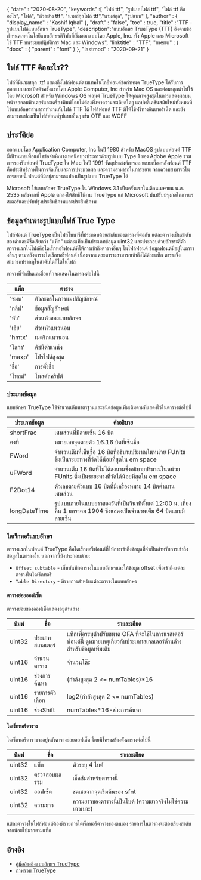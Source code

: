 {
  "date" : "2020-08-20",
  "keywords" :[ "ไฟล์ ttf", "รูปแบบไฟล์ ttf", "ไฟล์ ttf คืออะไร", "ไฟล์", "ตัวอย่าง ttf", "นามสกุลไฟล์ ttf","นามสกุล", "รูปแบบ" ],
  "author" : {
    "display_name" : "Kashif Iqbal"
},
  "draft" : "false",
  "toc" : true,
  "title" :"TTF - รูปแบบไฟล์แบบอักษร TrueType",
  "description":"แบบอักษร TrueType (TTF) อิงตามข้อกำหนดเทคโนโลยีแบบอักษรดิจิทัลที่เริ่มออกแบบโดย Apple, Inc. ทั้ง Apple และ Microsoft ใช้ TTF บนระบบปฏิบัติการ Mac และ Windows",
  "linktitle" : "TTF",
  "menu" : {
    "docs" : {
      "parent" : "font"
}
},
  "lastmod" : "2020-09-21"
}

## ไฟล์ TTF คืออะไร??

ไฟล์ที่มีนามสกุล .ttf แสดงถึงไฟล์ฟอนต์ตามเทคโนโลยีฟอนต์ข้อกำหนด TrueType ได้รับการออกแบบและเปิดตัวครั้งแรกโดย Apple Computer, Inc สำหรับ Mac OS และต่อมาถูกนำไปใช้โดย Microsoft สำหรับ Windows OS ฟอนต์ TrueType ให้คุณภาพสูงสุดในการแสดงผลบนหน้าจอคอมพิวเตอร์และเครื่องพิมพ์โดยไม่ต้องพึ่งพาความละเอียดใดๆ แอปพลิเคชันสมัยใหม่ทั้งหมดที่ใช้แบบอักษรสามารถทำงานกับไฟล์ TTF ได้ ไฟล์ฟอนต์ TTF มีให้ใช้ฟรีทางอินเทอร์เน็ต และยังสามารถแปลงเป็นไฟล์ฟอนต์รูปแบบอื่นๆ เช่น OTF และ WOFF

## ประวัติย่อ

ออกแบบโดย Application Computer, Inc ในปี 1980 สำหรับ MacOS รูปแบบฟอนต์ TTF มีเป้าหมายเพื่อแก้ไขข้อจำกัดทางเทคนิคบางประการด้วยรูปแบบ Type 1 ของ Adobe Apple รวมการรองรับฟอนต์ TrueType ใน Mac ในปี 1991 วัตถุประสงค์การออกแบบเบื้องหลังฟอนต์ TTF คือประสิทธิภาพในการจัดเก็บและการประมวลผล และความสามารถในการขยาย จากความสามารถในการขยายนี้ ฟอนต์ที่มีอยู่สามารถแปลงเป็นรูปแบบ TrueType ได้

Microsoft ใช้แบบอักษร TrueType ใน Windows 3.1 เป็นครั้งแรกในเดือนเมษายน พ.ศ. 2535 หลังจากที่ Apple ตกลงให้สิทธิ์ใช้งาน TrueType แก่ Microsoft มันปรับปรุงกลไกการแรสเตอร์และปรับปรุงประสิทธิภาพและประสิทธิภาพ

## ข้อมูลจำเพาะรูปแบบไฟล์ True Type

ไฟล์ฟอนต์ TrueType เป็นไฟล์ไบนารีที่ประกอบด้วยลำดับของตารางที่ต่อกัน แต่ละตารางเป็นลำดับของคำและมีชื่อเรียกว่า "แท็ก" แต่ละแท็กเป็นประเภทข้อมูล uint32 และประกอบด้วยอักขระสี่ตัว ตารางแรกในไฟล์คือไดเร็กทอรีฟอนต์ที่ให้การเข้าถึงตารางอื่นๆ ในไฟล์ฟอนต์ ข้อมูลฟอนต์มีอยู่ในตารางอื่นๆ ตามหลังตารางไดเร็กทอรีฟอนต์ เนื่องจากแต่ละตารางสามารถเข้าถึงได้ด้วยแท็ก ตารางจึงสามารถปรากฏในลำดับใดก็ได้ในไฟล์

ตารางที่จำเป็นและชื่อแท็กจะแสดงในตารางต่อไปนี้

|**แท็ก**|**ตาราง**|
---|---|
|'ซมพ'| ตัวละครในการแมปสัญลักษณ์|
|'กลิฟ'| ข้อมูลสัญลักษณ์|
|'หัว'| ส่วนหัวของแบบอักษร|
|'เฮีย'| ส่วนหัวแนวนอน|
|'hmtx'| เมตริกแนวนอน|
|'โลกา'| ดัชนีตำแหน่ง|
|'maxp'| โปรไฟล์สูงสุด|
|'ชื่อ'| การตั้งชื่อ|
|'โพสต์'| โพสต์สคริปต์|

### ประเภทข้อมูล
แบบอักษร TrueType ใช้จำนวนเต็มมาตรฐานและชนิดข้อมูลเพิ่มเติมตามที่แสดงไว้ในตารางต่อไปนี้

|**ประเภทข้อมูล** | **คำอธิบาย** |
---|---|
|shortFrac| เศษส่วนที่มีลายเซ็น 16 บิต|
|คงที่| หมายเลขจุดตายตัว 16.16 บิตที่เซ็นชื่อ |
|FWord| จำนวนเต็มที่เซ็นชื่อ 16 บิตที่อธิบายปริมาณในหน่วย FUnits ซึ่งเป็นระยะทางที่วัดได้น้อยที่สุดใน em space|
|uFWord| จำนวนเต็ม 16 บิตที่ไม่ได้ลงนามซึ่งอธิบายปริมาณในหน่วย FUnits ซึ่งเป็นระยะทางที่วัดได้น้อยที่สุดใน em space|
|F2Dot14| ตัวเลขตายตัวแบบ 16 บิตที่มีเครื่องหมาย 14 บิตต่ำแทนเศษส่วน|
|longDateTime| รูปแบบภายในแบบยาวของวันที่เป็นวินาทีตั้งแต่ 12:00 น. เที่ยงคืน 1 มกราคม 1904 ซึ่งแสดงเป็นจำนวนเต็ม 64 บิตแบบมีลายเซ็น|

### ไดเร็กทอรีแบบอักษร

ตารางแรกในฟอนต์ TrueType คือไดเร็กทอรีฟอนต์ที่ให้การเข้าถึงข้อมูลที่จำเป็นสำหรับการเข้าถึงข้อมูลในตารางอื่น นอกจากนี้ยังประกอบด้วย:

* `Offset subtable` - เก็บบันทึกตารางในแบบอักษรและให้ข้อมูล offset เพื่อเข้าถึงแต่ละตารางในไดเร็กทอรี
* `Table Directory` - มีรายการสำหรับแต่ละตารางในแบบอักษร

#### ตารางย่อยออฟเซ็ต
ตารางย่อยของออฟเซ็ตแสดงอยู่ด้านล่าง

|**พิมพ์**|**ชื่อ**|**รายละเอียด**|
---|---|---|
|uint32| ประเภทสเกลเลอร์| แท็กเพื่อระบุตัวปรับขนาด OFA ที่จะใช้ในการแรสเตอร์ฟอนต์นี้ ดูหมายเหตุเกี่ยวกับประเภทสเกลเลอร์ด้านล่างสำหรับข้อมูลเพิ่มเติม|
|uint16| จำนวนตาราง| จำนวนโต๊ะ|
|uint16| ช่วงการค้นหา| (กำลังสูงสุด 2 <= numTables)*16|
|uint16| รายการตัวเลือก| log2(กำลังสูงสุด 2 <= numTables)|
|uint16| ช่วงShift| numTables*16-ช่วงการค้นหา|

#### ไดเร็กทอรีตาราง
ไดเร็กทอรีตารางจะอยู่หลังตารางย่อยออฟเซ็ต โดยมีโครงสร้างดังตารางต่อไปนี้

|**พิมพ์**|**ชื่อ**|**รายละเอียด**|
---|---|---|
|uint32| แท็ก| ตัวระบุ 4 ไบต์|
|uint32| ตรวจสอบผลรวม| เช็คซัมสำหรับตารางนี้|
|uint32| ออฟเซ็ต| ชดเชยจากจุดเริ่มต้นของ sfnt|
|uint32| ความยาว| ความยาวของตารางนี้เป็นไบต์ (ความยาวจริงไม่ใช่ความยาวเบาะ)|

แต่ละตารางในไฟล์ฟอนต์ต้องมีรายการไดเร็กทอรีตารางของตนเอง รายการในตารางจะต้องเรียงลำดับจากน้อยไปมากตามแท็ก


## อ้างอิง
* [คู่มืออ้างอิงแบบอักษร TrueType](https://developer.apple.com/fonts/TrueType-Reference-Manual/)
* [ภาพรวม TrueType](https://docs.microsoft.com/en-us/typography/truetype/)

